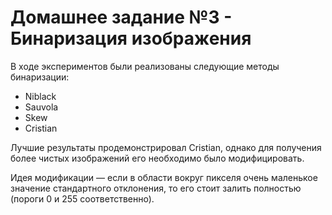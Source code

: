 # Домашнее задание №3 - Бинаризация изображения

В ходе экспериментов были реализованы следующие методы бинаризации:

- Niblack
- Sauvola
- Skew 
- Cristian

Лучшие результаты продемонстрировал Cristian, однако для получения более чистых изображений его необходимо было модифицировать.

Идея модификации — если в области вокруг пикселя очень маленькое значение стандартного отклонения, то его стоит залить полностью (пороги 0 и 255 соответственно).